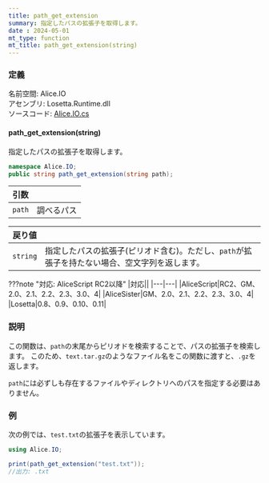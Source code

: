 ```yaml
---
title: path_get_extension
summary: 指定したパスの拡張子を取得します。
date : 2024-05-01
mt_type: function
mt_title: path_get_extension(string)
---
```


### 定義
名前空間: Alice.IO<br/>
アセンブリ: Losetta.Runtime.dll<br/>
ソースコード: [Alice.IO.cs](https://github.com/WSOFT-Project/Losetta/blob/master/Losetta.Runtime/Alice.IO.cs)

#### path_get_extension(string)

指定したパスの拡張子を取得します。

```cs title="AliceScript"
namespace Alice.IO;
public string path_get_extension(string path);
```

|引数| |
|-|-|
|`path`|調べるパス|

|戻り値| |
|-|-|
|`string`|指定したパスの拡張子(ピリオド含む)。ただし、`path`が拡張子を持たない場合、空文字列を返します。|

???note "対応: AliceScript RC2以降"
    |対応||
    |---|---|
    |AliceScript|RC2、GM、2.0、2.1、2.2、2.3、3.0、4|
    |AliceSister|GM、2.0、2.1、2.2、2.3、3.0、4|
    |Losetta|0.8、0.9、0.10、0.11|

### 説明
この関数は、`path`の末尾からピリオドを検索することで、パスの拡張子を検索します。
このため、`text.tar.gz`のようなファイル名をこの関数に渡すと、`.gz`を返します。

`path`には必ずしも存在するファイルやディレクトリへのパスを指定する必要はありません。

### 例
次の例では、`test.txt`の拡張子を表示しています。

```cs title="AliceScript"
using Alice.IO;

print(path_get_extension("test.txt"));
//出力: .txt
```